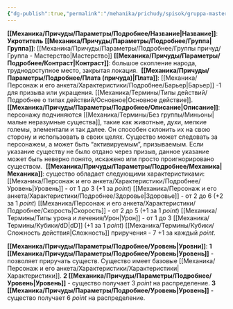 ```yaml
---
{"dg-publish":true,"permalink":"/mehanika/prichudy/spisok/gruppa-masterstvo/ukrotitel/"}
---
```


**[[Механика/Причуды/Параметры/Подробнее/Название\|Название]]**: **Укротитель**
**[[Механика/Причуды/Параметры/Подробнее/Группа\|Группа]]**: [[Механика/Причуды/Параметры/Подробнее/Группы причуд/Группа - Мастерство\|Мастерство]] 
**[[Механика/Причуды/Параметры/Подробнее/Контраст\|Контраст]]**: большое скопление народа, труднодоступное место, закрытая локация. 
**[[Механика/Причуды/Параметры/Подробнее/Плата (причуда)\|Плата]]**:  [[Механика/Персонаж и его анкета/Характеристики/Подробнее/Барьер\|Барьер]] -1 для призыва или укращения. [[Механика/Термины/Типы действий/Подробнее о типах действий/Основное\|Основное действие]].
**[[Механика/Причуды/Параметры/Подробнее/Описание\|Описание]]**: персонажу подчиняются [[Механика/Термины/Без группы/Миньоны\|малые неразумные существа]], такие как животные, духи, мелкие големы, элементали и так далее. Он способен склонить их на свою сторону и использовать в своих целях. Существо может следовать за персонажем, а может быть “активируемым”, призываемым. Если указание существу не было отдано через призыв, данное указание может быть неверно понято, искажено или просто проигнорировано существом. 
**[[Механика/Причуды/Параметры/Подробнее/Механика\|Механика]]**: существо обладает следующими характеристиками:
[[Механика/Персонаж и его анкета/Характеристики/Подробнее/Уровень\|Уровень]] - от 1 до 3 (+1 за *point*)
[[Механика/Персонаж и его анкета/Характеристики/Подробнее/Здоровье\|Здоровье]] - от 2 до 6 (+2 за 1 *point*) 
[[Механика/Персонаж и его анкета/Характеристики/Подробнее/Скорость\|Скорость]] - от 2 до 5 (+1 за 1 *point*)
[[Механика/Термины/Типы урона и лечения/Урон\|Урон]] - от 1 до 3 [[Механика/Термины/Кубики/dD\|dD]] (+1 за 1 *point*)
[[Механика/Термины/Кубики/Сложность действия\|Сложность]] приручения - 7 +1 за каждый *point*. 

**[[Механика/Причуды/Параметры/Подробнее/Уровень\|Уровни]]**:
**1 [[Механика/Причуды/Параметры/Подробнее/Уровень\|Уровень]]** - позволяет приручать существ. Существо имеет базовые [[Механика/Персонаж и его анкета/Характеристики/Характеристики\|Характеристики]].
**2 [[Механика/Причуды/Параметры/Подробнее/Уровень\|Уровень]]** - существо получает 3 *point* на распределение.
**3 [[Механика/Причуды/Параметры/Подробнее/Уровень\|Уровень]]** - существо получает 6 *point* на распределение.